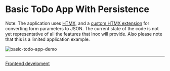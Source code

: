 # Basic ToDo App With Persistence

Note: The application uses [HTMX](https://htmx.org/), and a [custom HTMX extension](../../docs/frontend-development.md#forms) for converting form parameters to JSON. The current state of the code is not yet representative of all the features that Inox will provide. Also please note that 
this is a limited application example.

![basic-todo-app-demo](https://github.com/inoxlang/inox/assets/113632189/aeddd860-d73e-4285-87ed-5efbdb04e726)

---

[Frontend develoment](../../../docs/frontend-development.md)
